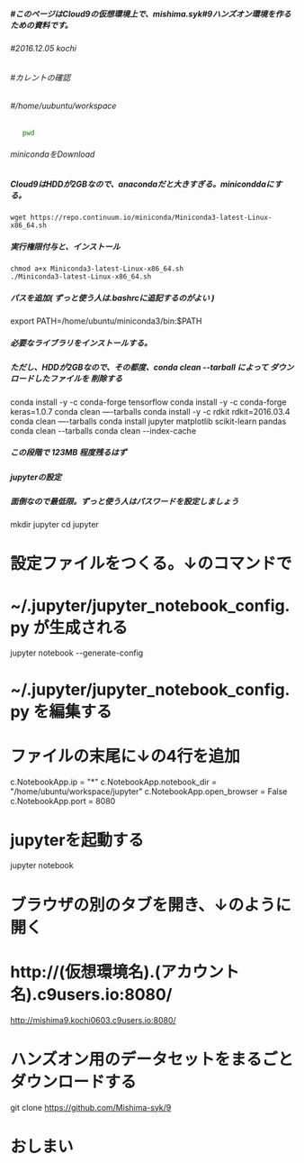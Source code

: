 #####  #このページはCloud9の仮想環境上で、mishima.syk#9ハンズオン環境を作るための資料です。
###### #2016.12.05 kochi

###### #カレントの確認
###### #/home/uubuntu/workspace
```bash
   pwd
```

###### minicondaをDownload
##### Cloud9はHDDが2GBなので、anacondaだと大きすぎる。miniconddaにする。
    wget https://repo.continuum.io/miniconda/Miniconda3-latest-Linux-x86_64.sh

##### 実行権限付与と、インストール
    chmod a+x Miniconda3-latest-Linux-x86_64.sh
    ./Miniconda3-latest-Linux-x86_64.sh

##### パスを追加( ずっと使う人は.bashrcに追記するのがよい )
export PATH=/home/ubuntu/miniconda3/bin:$PATH

##### 必要なライブラリをインストールする。
##### ただし、HDDが2GBなので、その都度、conda clean --tarball によって ダウンロードしたファイルを 削除する
conda install -y -c conda-forge tensorflow
conda install -y -c conda-forge keras=1.0.7
conda clean —-tarballs
conda install -y -c rdkit rdkit=2016.03.4
conda clean —-tarballs
conda install jupyter matplotlib scikit-learn pandas
conda clean --tarballs
conda clean --index-cache

##### この段階で 123MB 程度残るはず

##### jupyterの設定
##### 面倒なので最低限。ずっと使う人はパスワードを設定しましょう
mkdir jupyter
cd jupyter
# 設定ファイルをつくる。↓のコマンドで
# ~/.jupyter/jupyter_notebook_config.py が生成される
jupyter notebook --generate-config

# ~/.jupyter/jupyter_notebook_config.py を編集する
# ファイルの末尾に↓の4行を追加
c.NotebookApp.ip = "*"
c.NotebookApp.notebook_dir = "/home/ubuntu/workspace/jupyter"
c.NotebookApp.open_browser = False
c.NotebookApp.port = 8080

# jupyterを起動する
jupyter notebook

# ブラウザの別のタブを開き、↓のように開く
# http://(仮想環境名).(アカウント名).c9users.io:8080/
http://mishima9.kochi0603.c9users.io:8080/

# ハンズオン用のデータセットをまるごとダウンロードする
git clone https://github.com/Mishima-syk/9

# おしまい
